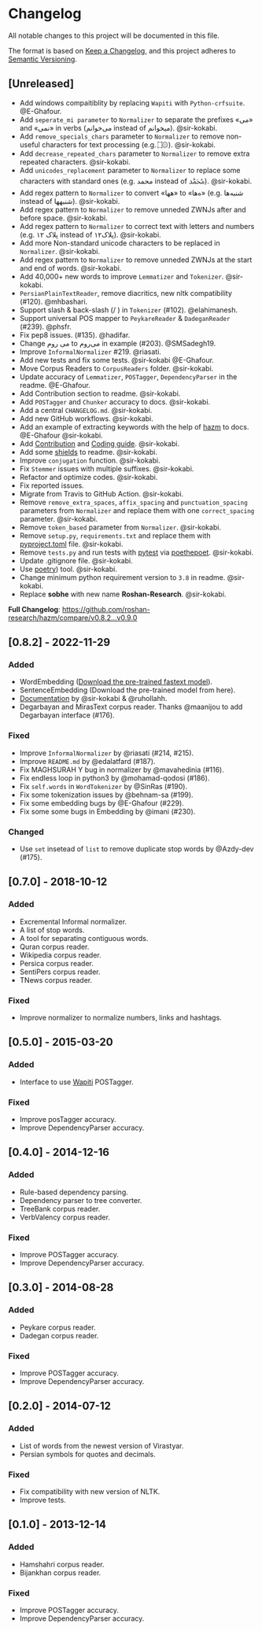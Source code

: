 # Changelog

All notable changes to this project will be documented in this file.

The format is based on [Keep a Changelog](https://keepachangelog.com/en/1.1.0/),
and this project adheres to [Semantic Versioning](https://semver.org/spec/v2.0.0.html).

## [Unreleased]

- Add windows compaitiblity by replacing `Wapiti` with `Python-crfsuite`. @E-Ghafour.
- Add `seperate_mi parameter` to `Normalizer` to separate the prefixes «می» and «نمی» in verbs (می‌خوانم instead of میخوانم). @sir-kokabi. 
- Add `remove_specials_chars` parameter to `Normalizer` to remove non-useful characters for text processing (e.g. ۝۞). @sir-kokabi.
- Add `decrease_repeated_chars` parameter to `Normalizer` to remove extra repeated characters. @sir-kokabi.
- Add `unicodes_replacement` parameter to `Normalizer` to replace some characters with standard ones (e.g. محمد instead of ﷴ). @sir-kokabi.
- Add regex pattern to `Normalizer` to convert «هها» to «ه‌ها» (e.g. شنبه‌ها instead of شنبهها). @sir-kokabi.
- Add regex pattern to `Normalizer` to remove unneded ZWNJs after and before space. @sir-kokabi.
- Add regex pattern to `Normalizer` to correct text with letters and numbers (e.g. پلاک ۱۲ instead of پلاک۱۲). @sir-kokabi.
- Add more Non-standard unicode characters to be replaced in `Normalizer`. @sir-kokabi.
- Add regex pattern to `Normalizer` to remove unneded ZWNJs at the start and end of words. @sir-kokabi.
- Add 40,000+ new words to improve `Lemmatizer` and `Tokenizer`. @sir-kokabi.
- `PersianPlainTextReader`, remove diacritics, new nltk compatibility (#120). @mhbashari.
- Support slash & back-slash (/ \) in `Tokenizer` (#102). @elahimanesh.
- Support universal POS mapper to `PeykareReader` & `DadeganReader` (#239). @phsfr.
- Fix pep8 issues. (#135). @hadifar.
- Change می روم to می‌روم in example (#203). @SMSadegh19.
- Improve `InformalNormalizer` #219. @riasati.
- Add new tests and fix some tests. @sir-kokabi @E-Ghafour.
- Move Corpus Readers to `CorpusReaders` folder. @sir-kokabi.
- Update accuracy of `Lemmatizer`, `POSTagger`, `DependencyParser` in the readme. @E-Ghafour.
- Add Contribution section to readme. @sir-kokabi.
- Add `POSTagger` and `Chunker` accuracy to docs. @sir-kokabi.
- Add a central `CHANGELOG.md`. @sir-kokabi.
- Add new GitHub workflows. @sir-kokabi.
- Add an example of extracting keywords with the help of [hazm](https://github.com/roshan-research/hazm) to docs. @E-Ghafour @sir-kokabi.
- Add [Contribution](https://github.com/roshan-research/hazm/blob/master/CONTRIBUTION.md) and [Coding guide](https://github.com/roshan-research/hazm/blob/master/CODING.md). @sir-kokabi.
- Add some [shields](https://shields.io/) to readme. @sir-kokabi.
- Improve `conjugation` function. @sir-kokabi.
- Fix `Stemmer` issues with multiple suffixes. @sir-kokabi.
- Refactor and optimize codes. @sir-kokabi.
- Fix reported issues.
- Migrate from Travis to GitHub Action. @sir-kokabi.
- Remove `remove_extra_spaces`, `affix_spacing` and `punctuation_spacing` parameters from `Normalizer` and replace them with one `correct_spacing` parameter. @sir-kokabi.
- Remove `token_based` parameter from `Normalizer`. @sir-kokabi.
- Remove `setup.py`, `requirements.txt` and replace them with [pyproject.toml](https://pip.pypa.io/en/stable/reference/build-system/pyproject-toml/) file. @sir-kokabi.
- Remove `tests.py` and run tests with [pytest](https://pytest.org/) via [poethepoet](https://poethepoet.natn.io/). @sir-kokabi.
- Update .gitignore file. @sir-kokabi.
- Use [poetry](https://python-poetry.org/)) tool. @sir-kokabi.
- Change minimum python requirement version to `3.8` in readme. @sir-kokabi.
- Replace **sobhe** with new name **Roshan-Research**. @sir-kokabi.

**Full Changelog**: https://github.com/roshan-research/hazm/compare/v0.8.2...v0.9.0

## [0.8.2] - 2022-11-29

### Added

- WordEmbedding ([Download the pre-trained fastext model](https://mega.nz/file/GqZUlbpS#XRYP5FHbPK2LnLZ8IExrhrw3ZQ-jclNSVCz59uEhrxY)).
- SentenceEmbedding (Download the pre-trained model from here).
- [Documentation](https://www.roshan-ai.ir/hazm/docs/) by @sir-kokabi & @ruhollahh.
- Degarbayan and MirasText corpus reader. Thanks @maanijou to add Degarbayan interface (#176).

### Fixed

- Improve `InformalNormalizer` by @riasati (#214, #215).
- Improve `README.md` by @edalatfard (#187).
- Fix MAGHSURAH Y bug in normalizer by @mavahedinia (#116).
- Fix endless loop in python3 by @mohamad-qodosi (#186).
- Fix `self.words` in `WordTokenizer` by @SinRas (#190).
- Fix some tokenization issues by @behnam-sa (#199).
- Fix some embedding bugs by @E-Ghafour (#229).
- Fix some some bugs in Embedding by @imani (#230).

### Changed

- Use `set` insetead of `list` to remove duplicate stop words by @Azdy-dev (#175).

## [0.7.0] - 2018-10-12

### Added

- Excremental Informal normalizer.
- A list of stop words.
- A tool for separating contiguous words.
- Quran corpus reader.
- Wikipedia corpus reader.
- Persica corpus reader.
- SentiPers corpus reader.
- TNews corpus reader.

### Fixed

- Improve normalizer to normalize numbers, links and hashtags.

## [0.5.0] - 2015-03-20

### Added

- Interface to use [Wapiti](https://wapiti.limsi.fr/) POSTagger.

### Fixed

- Improve posTagger accuracy.
- Improve DependencyParser accuracy.
  

## [0.4.0] - 2014-12-16

### Added
- Rule-based dependency parsing.
- Dependency parser to tree converter.
- TreeBank corpus reader.
- VerbValency corpus reader.

### Fixed

- Improve POSTagger accuracy.
- Improve DependencyParser accuracy.

## [0.3.0] - 2014-08-28

### Added

- Peykare corpus reader.
- Dadegan corpus reader.

### Fixed

- Improve POSTagger accuracy.
- Improve DependencyParser accuracy.

## [0.2.0] - 2014-07-12

### Added
- List of words from the newest version of Virastyar.
- Persian symbols for quotes and decimals.

### Fixed
- Fix compatibility with new version of NLTK.
- Improve tests.


## [0.1.0] - 2013-12-14

### Added
- Hamshahri corpus reader.
- Bijankhan corpus reader.

### Fixed
- Improve POSTagger accuracy.
- Improve DependencyParser accuracy.

